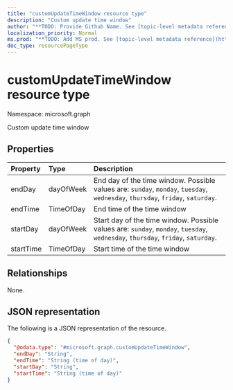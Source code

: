 ```yaml
---
title: "customUpdateTimeWindow resource type"
description: "Custom update time window"
author: "**TODO: Provide Github Name. See [topic-level metadata reference](https://msgo.azurewebsites.net/add/document/guidelines/metadata.html#topic-level-metadata)**"
localization_priority: Normal
ms.prod: "**TODO: Add MS prod. See [topic-level metadata reference](https://msgo.azurewebsites.net/add/document/guidelines/metadata.html#topic-level-metadata)**"
doc_type: resourcePageType
---
```


# customUpdateTimeWindow resource type

Namespace: microsoft.graph



Custom update time window

## Properties
|Property|Type|Description|
|:---|:---|:---|
|endDay|dayOfWeek|End day of the time window. Possible values are: `sunday`, `monday`, `tuesday`, `wednesday`, `thursday`, `friday`, `saturday`.|
|endTime|TimeOfDay|End time of the time window|
|startDay|dayOfWeek|Start day of the time window. Possible values are: `sunday`, `monday`, `tuesday`, `wednesday`, `thursday`, `friday`, `saturday`.|
|startTime|TimeOfDay|Start time of the time window|

## Relationships
None.

## JSON representation
The following is a JSON representation of the resource.
<!-- {
  "blockType": "resource",
  "@odata.type": "microsoft.graph.customUpdateTimeWindow"
}
-->
``` json
{
  "@odata.type": "#microsoft.graph.customUpdateTimeWindow",
  "endDay": "String",
  "endTime": "String (time of day)",
  "startDay": "String",
  "startTime": "String (time of day)"
}
```

